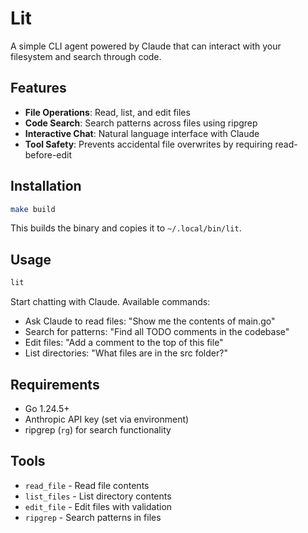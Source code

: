 # Lit

A simple CLI agent powered by Claude that can interact with your filesystem and search through code.

## Features

- **File Operations**: Read, list, and edit files
- **Code Search**: Search patterns across files using ripgrep
- **Interactive Chat**: Natural language interface with Claude
- **Tool Safety**: Prevents accidental file overwrites by requiring read-before-edit

## Installation

```bash
make build
```

This builds the binary and copies it to `~/.local/bin/lit`.

## Usage

```bash
lit
```

Start chatting with Claude. Available commands:
- Ask Claude to read files: "Show me the contents of main.go"
- Search for patterns: "Find all TODO comments in the codebase"
- Edit files: "Add a comment to the top of this file"
- List directories: "What files are in the src folder?"

## Requirements

- Go 1.24.5+
- Anthropic API key (set via environment)
- ripgrep (`rg`) for search functionality

## Tools

- `read_file` - Read file contents
- `list_files` - List directory contents  
- `edit_file` - Edit files with validation
- `ripgrep` - Search patterns in files
